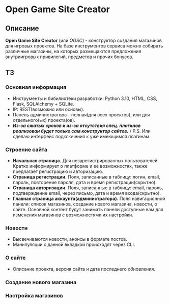 # Open Game Site Creator

## Описание
**Open Game Site Creator** (или *OGSC*) - конструктор создания магазинов для игровых проектов. На базе инструментов сервиса можно собирать различные магазины, на которых размещаются предложения внутриигровых привилегий, предметов и прочих бонусов.

## ТЗ
### Основная информация
 - Инструменты и бибилиотеки разработки: Python 3.10, HTML, CSS, Flask, SQLAlchemy + SQLite.
 - IP: REST(возможно или основы).
 - Панель администратора - полная(для всех проектов), или для отдельного(ых) проекта(ов).
 - ___Из-за сжатых сроков и из-за отсутствия спец. плагинов реализован будет только сам конструктор сайтов.___ / P.S. Или сделаю интерфейс подключения к уже имеющимся плагинам.

### Строение сайта
 - **Начальная страница**. Для незарегистрированных пользователей. Кратко информирует о платформе и её возможностях, также предлагает регистрацию и авторизацию.
 - **Страница регистрации.** Поля, записанные в таблицу: логин, email, пароль, повторение пароля, дата и время регистрации(скрытно).
 - **Страница авторизации.** Поля, записанные в таблицу: email, пароль, подтверждение email, через письмо, дата и время входа(скрытно).
 - **Главная страница аккаунта(администратора).** Поля навигационной панели: список магазинов, создание нового магазина, новости, о сайте. Основной контент будут занимать панели доступные вам для изменения магазинов с возможностями их настройки.

### Новости
 - Высвечиваются новости, анонсы в формате постов.
 - Манипуляции с данной вкладкой происходят через CLI.

### О сайте
 - Описание проекта, версия сайта и дата последнего обновления.

### Создание нового магазина

### Настройка магазинов